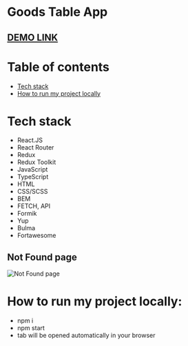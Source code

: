 # Goods Table App

## [DEMO LINK](https://illia-kots.github.io/react_goods-app/#/)

# Table of contents
- [Tech stack](#tech-stack)
- [How to run my project locally](#how-to-run-my-project-locally)

# Tech stack
  - React.JS
  - React Router
  - Redux
  - Redux Toolkit
  - JavaScript
  - TypeScript
  - HTML
  - CSS/SCSS
  - BEM
  - FETCH, API
  - Formik
  - Yup
  - Bulma
  - Fortawesome

## Not Found page
![Not Found page](./readme/preview/not-found-page.gif)

# How to run my project locally:
  - npm i
  - npm start
  - tab will be opened automatically in your browser
